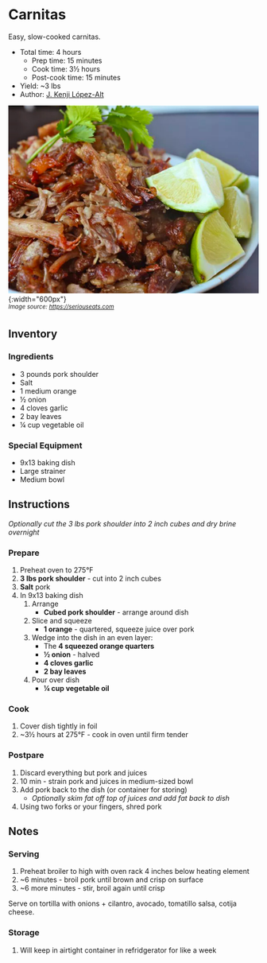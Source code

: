 # Carnitas

Easy, slow-cooked carnitas.

- Total time: 4 hours
    - Prep time: 15 minutes
    - Cook time: 3½ hours
    - Post-cook time: 15 minutes
- Yield: ~3 lbs
- Author: [J. Kenji López-Alt](https://www.seriouseats.com/no-waste-tacos-de-carnitas-with-salsa-verde-recipe)

![](./hero.jpg){:width="600px"}
<br />
_<sup>Image source: <https://seriouseats.com></sup>_

## Inventory

### Ingredients

- 3 pounds pork shoulder
- Salt
- 1 medium orange
- ½ onion
- 4 cloves garlic
- 2 bay leaves
- ¼ cup vegetable oil

### Special Equipment

- 9x13 baking dish
- Large strainer
- Medium bowl

## Instructions

_Optionally cut the 3 lbs pork shoulder into 2 inch cubes and dry brine overnight_

### Prepare

1. Preheat oven to 275°F
1. **3 lbs pork shoulder** - cut into 2 inch cubes
1. **Salt** pork
1. In 9x13 baking dish
    1. Arrange
        - **Cubed pork shoulder** - arrange around dish
    1. Slice and squeeze
        - **1 orange** - quartered, squeeze juice over pork
    1. Wedge into the dish in an even layer:
        - The **4 squeezed orange quarters**
        - **½ onion** - halved
        - **4 cloves garlic**
        - **2 bay leaves**
    1. Pour over dish
        - **¼ cup vegetable oil**

### Cook

1. Cover dish tightly in foil
1. ~3½ hours at 275°F - cook in oven until firm tender

### Postpare

1. Discard everything but pork and juices
1. 10 min - strain pork and juices in medium-sized bowl
1. Add pork back to the dish (or container for storing)
    - _Optionally skim fat off top of juices and add fat back to dish_
1. Using two forks or your fingers, shred pork

## Notes

### Serving

1. Preheat broiler to high with oven rack 4 inches below heating element
1. ~6 minutes - broil pork until brown and crisp on surface
1. ~6 more minutes - stir, broil again until crisp

Serve on tortilla with onions + cilantro, avocado, tomatillo salsa, cotija cheese.

### Storage

1. Will keep in airtight container in refridgerator for like a week

